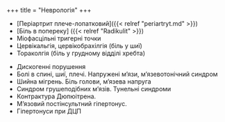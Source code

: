 +++
title = "Неврологія"
+++

- [Періартрит плече-лопатковий]({{< relref "periartryt.md" >}})
- [Біль в попереку] ({{< relref "Radikulit" >}})
- Міофасцільні тригерні точки
- Цервікальгія, цервікобрахілгія (біль у шиї)
- Тораколгія (біль у грудному відділі хребта)
<!--more-->
- Дискогенні порушення
- Болі в спині, шиї, плечі. Напружені м’язи, м’язевотонічний синдром
- Шийна мігрень. Біль голови, м’язева напруга
- Синдром грушеподібних м’язів. Тунельні синдроми
- Контрактура Дюпюітрена.
- М’язовий постінсультний гіпертонус. 
- Гіпертонуси при ДЦП
